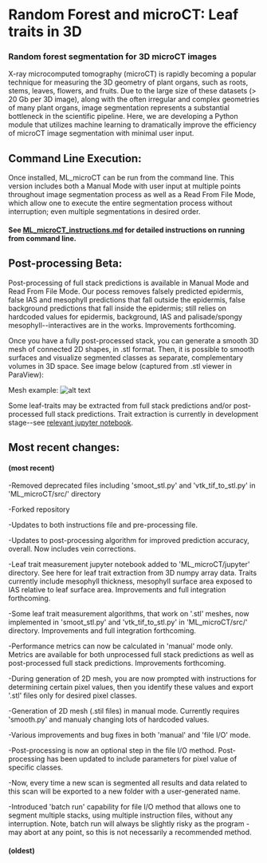 # Random Forest and microCT: Leaf traits in 3D

### Random forest segmentation for 3D microCT images
X-ray microcomputed tomography (microCT) is rapidly becoming a popular technique for measuring the 3D geometry of plant organs, such as roots, stems, leaves, flowers, and fruits. Due to the large size of these datasets (> 20 Gb per 3D image), along with the often irregular and complex geometries of many plant organs, image segmentation represents a substantial bottleneck in the scientific pipeline. Here, we are developing a Python module that utilizes machine learning to dramatically improve the efficiency of microCT image segmentation with minimal user input.

## Command Line Execution:

Once installed, ML_microCT can be run from the command line. This version includes both a Manual Mode with user input at multiple points throughout image segmentation process as well as a Read From File Mode, which allow one to execute the entire segmentation process without interruption; even multiple segmentations in desired order.

#### See [ML_microCT_instructions.md] for detailed instructions on running from command line.
[ML_microCT_instructions.md]: https://github.com/mattjenkins3/3DLeafCT/blob/add_changes/ML_microCT/ML_microCT_instructions.md

## Post-processing Beta:
Post-processing of full stack predictions is available in Manual Mode and Read From File Mode. Our pocess removes falsely predicted epidermis, false IAS and mesophyll predictions that fall outside the epidermis, false background predictions that fall inside the epidermis; still relies on hardcoded values for epidermis, background, IAS and palisade/spongy mesophyll--interactives are in the works. Improvements forthcoming.

Once you have a fully post-processed stack, you can generate a smooth 3D mesh of connected 2D shapes, in .stl format. Then, it is possible to smooth surfaces and visualize segmented classes as separate, complementary volumes in 3D space. See image below (captured from .stl viewer in ParaView):

Mesh example:
![alt text][logo]

[logo]: https://github.com/mattjenkins3/3DLeafCT/blob/add_changes/imgs_readme/leaf1.png "translucent epidermis with veins"

Some leaf-traits may be extracted from full stack predictions and/or post-processed full stack predictions. Trait extraction is currently in development stage--see [relevant jupyter notebook](https://github.com/mattjenkins3/3DLeafCT/blob/add_changes/ML_microCT/jupyter/LeafTraits.ipynb).


## Most recent changes:
#### (most recent)
-Removed deprecated files including 'smoot_stl.py' and 'vtk_tif_to_stl.py' in 'ML_microCT/src/' directory

-Forked repository

-Updates to both instructions file and pre-processing file.

-Updates to post-processing algorithm for improved prediction accuracy, overall. Now includes vein corrections.

-Leaf trait measurement jupyter notebook added to 'ML_microCT/jupyter' directory. See here for leaf trait extraction from 3D numpy array data. Traits currently include mesophyll thickness, mesophyll surface area exposed to IAS relative to leaf surface area. Improvements and full integration forthcoming.

-Some leaf trait measurement algorithms, that work on '.stl' meshes, now implemented in 'smoot_stl.py' and 'vtk_tif_to_stl.py' in 'ML_microCT/src/' directory. Improvements and full integration forthcoming.

-Performance metrics can now be calculated in 'manual' mode only. Metrics are available for both unprocessed full stack predictions as well as post-processed full stack predictions. Improvements forthcoming.

-During generation of 2D mesh, you are now prompted with instructions for determining certain pixel values, then you identify these values and export '.stl' files only for desired pixel classes.

-Generation of 2D mesh (.stil files) in manual mode. Currently requires 'smooth.py' and manualy changing lots of hardcoded values.

-Various improvements and bug fixes in both 'manual' and 'file I/O' mode.

-Post-processing is now an optional step in the file I/O method. Post-processing has been updated to include parameters for pixel value of specific classes.

-Now, every time a new scan is segmented all results and data related to this scan will be exported to a new folder with a user-generated name.

-Introduced 'batch run' capability for file I/O method that allows one to segment multiple stacks, using multiple instruction files, without any interruption. Note, batch run will always be slightly risky as the program -may abort at any point, so this is not necessarily a recommended method.
#### (oldest)

